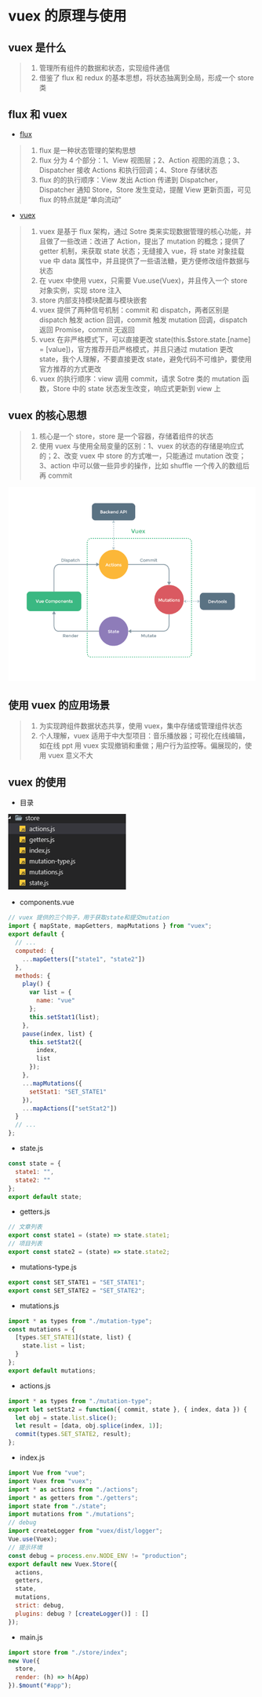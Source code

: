 # vuex 的原理与使用

## vuex 是什么

> 1. 管理所有组件的数据和状态，实现组件通信
> 2. 借鉴了 flux 和 redux 的基本思想，将状态抽离到全局，形成一个 store 类

## flux 和 vuex

- [flux](https://danke77.github.io/2016/10/25/understanding-flux/)

> 1. flux 是一种状态管理的架构思想
> 2. flux 分为 4 个部分：1、View 视图层；2、Action 视图的消息；3、Dispatcher 接收 Actions 和执行回调；4、Store 存储状态
> 3. flux 的的执行顺序：View 发出 Action 传递到 Dispatcher，Dispatcher 通知 Store，Store 发生变动，提醒 View 更新页面，可见 flux 的特点就是“单向流动”

- [vuex](https://vuex.vuejs.org/zh/)

> 1. vuex 是基于 flux 架构，通过 Sotre 类来实现数据管理的核心功能，并且做了一些改进：改进了 Action，提出了 mutation 的概念；提供了 getter 机制，来获取 state 状态；无缝接入 vue，将 state 对象挂载 vue 中 data 属性中，并且提供了一些语法糖，更方便修改组件数据与状态
> 2. 在 vuex 中使用 vuex，只需要 Vue.use(Vuex)，并且传入一个 store 对象实例，实现 store 注入
> 3. store 内部支持模块配置与模块嵌套
> 4. vuex 提供了两种信号机制：commit 和 dispatch，两者区别是 dispatch 触发 action 回调，commit 触发 mutation 回调，dispatch 返回 Promise，commit 无返回
> 5. vuex 在非严格模式下，可以直接更改 state(this.\$store.state.[name] = [value])，官方推荐开启严格模式，并且只通过 mutation 更改 state，我个人理解，不要直接更改 state，避免代码不可维护，要使用官方推荐的方式更改
> 6. vuex 的执行顺序：view 调用 commit，请求 Sotre 类的 mutation 函数，Store 中的 state 状态发生改变，响应式更新到 view 上

## vuex 的核心思想

> 1. 核心是一个 store，store 是一个容器，存储着组件的状态
> 2. 使用 vuex 与使用全局变量的区别：1、vuex 的状态的存储是响应式的；2、改变 vuex 中 store 的方式唯一，只能通过 mutation 改变；3、action 中可以做一些异步的操作，比如 shuffle 一个传入的数组后再 commit

![vuex](https://github.com/dirkhe1051931999/hjBlog/raw/master/blog-vue/screenshot/vuex1.png)

## 使用 vuex 的应用场景

> 1. 为实现跨组件数据状态共享，使用 vuex，集中存储或管理组件状态
> 2. 个人理解，vuex 适用于中大型项目：音乐播放器；可视化在线编辑，如在线 ppt 用 vuex 实现撤销和重做；用户行为监控等。偏展现的，使用 vuex 意义不大

## vuex 的使用

- 目录

![vuex](https://github.com/dirkhe1051931999/hjBlog/raw/master/blog-vue/screenshot/vuex2.png)

- components.vue

```js
// vuex 提供的三个钩子，用于获取state和提交mutation
import { mapState, mapGetters, mapMutations } from "vuex";
export default {
  // ...
  computed: {
    ...mapGetters(["state1", "state2"])
  },
  methods: {
    play() {
      var list = {
        name: "vue"
      };
      this.setStat1(list);
    },
    pause(index, list) {
      this.setStat2({
        index,
        list
      });
    },
    ...mapMutations({
      setStat1: "SET_STATE1"
    }),
    ...mapActions(["setStat2"])
  }
  // ...
};
```

- state.js

```js
const state = {
  state1: "",
  state2: ""
};
export default state;
```

- getters.js

```js
// 文章列表
export const state1 = (state) => state.state1;
// 项目列表
export const state2 = (state) => state.state2;
```

- mutations-type.js

```js
export const SET_STATE1 = "SET_STATE1";
export const SET_STATE2 = "SET_STATE2";
```

- mutations.js

```js
import * as types from "./mutation-type";
const mutations = {
  [types.SET_STATE1](state, list) {
    state.list = list;
  }
};
export default mutations;
```

- actions.js

```js
import * as types from "./mutation-type";
export let setStat2 = function({ commit, state }, { index, data }) {
  let obj = state.list.slice();
  let result = [data, obj.splice(index, 1)];
  commit(types.SET_STATE2, result);
};
```

- index.js

```js
import Vue from "vue";
import Vuex from "vuex";
import * as actions from "./actions";
import * as getters from "./getters";
import state from "./state";
import mutations from "./mutations";
// debug
import createLogger from "vuex/dist/logger";
Vue.use(Vuex);
// 提示环境
const debug = process.env.NODE_ENV != "production";
export default new Vuex.Store({
  actions,
  getters,
  state,
  mutations,
  strict: debug,
  plugins: debug ? [createLogger()] : []
});
```

- main.js

```js
import store from "./store/index";
new Vue({
  store,
  render: (h) => h(App)
}).$mount("#app");
```
